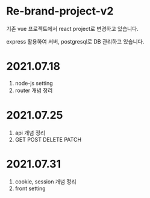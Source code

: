 # Re-brand-project-v2

기존 vue 프로젝트에서 react project로 변경하고 있습니다.

express 활용하여 서버, postgresql로 DB 관리하고 있습니다.

# 2021.07.18 
  1. node-js setting
  2. router 개념 정리
  
# 2021.07.25
  1. api 개념 정리
  2. GET POST DELETE PATCH
  
# 2021.07.31
  1. cookie, session 개념 정리
  2. front setting
